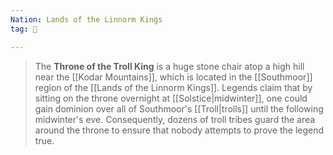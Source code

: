 ```yaml
---
Nation: Lands of the Linnorm Kings
tag: 🌃

---
```


> The **Throne of the Troll King** is a huge stone chair atop a high hill near the [[Kodar Mountains]], which is located in the [[Southmoor]] region of the [[Lands of the Linnorm Kings]]. Legends claim that by sitting on the throne overnight at [[Solstice|midwinter]], one could gain dominion over all of Southmoor's [[Troll|trolls]] until the following midwinter's eve. Consequently, dozens of troll tribes guard the area around the throne to ensure that nobody attempts to prove the legend true.

